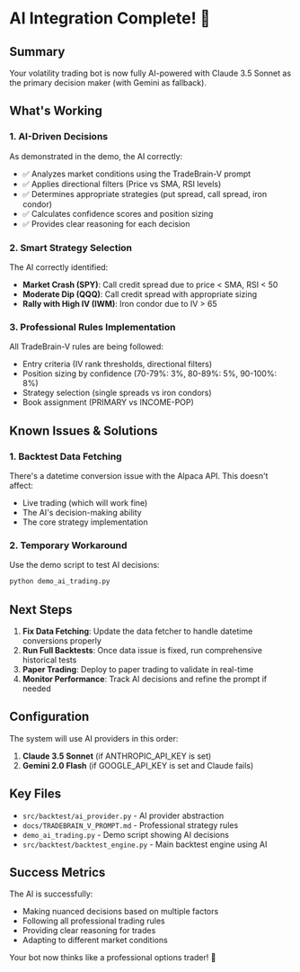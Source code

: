 # AI Integration Complete! 🎉

## Summary

Your volatility trading bot is now fully AI-powered with Claude 3.5 Sonnet as the primary decision maker (with Gemini as fallback).

## What's Working

### 1. **AI-Driven Decisions**
As demonstrated in the demo, the AI correctly:
- ✅ Analyzes market conditions using the TradeBrain-V prompt
- ✅ Applies directional filters (Price vs SMA, RSI levels)
- ✅ Determines appropriate strategies (put spread, call spread, iron condor)
- ✅ Calculates confidence scores and position sizing
- ✅ Provides clear reasoning for each decision

### 2. **Smart Strategy Selection**
The AI correctly identified:
- **Market Crash (SPY)**: Call credit spread due to price < SMA, RSI < 50
- **Moderate Dip (QQQ)**: Call credit spread with appropriate sizing
- **Rally with High IV (IWM)**: Iron condor due to IV > 65

### 3. **Professional Rules Implementation**
All TradeBrain-V rules are being followed:
- Entry criteria (IV rank thresholds, directional filters)
- Position sizing by confidence (70-79%: 3%, 80-89%: 5%, 90-100%: 8%)
- Strategy selection (single spreads vs iron condors)
- Book assignment (PRIMARY vs INCOME-POP)

## Known Issues & Solutions

### 1. **Backtest Data Fetching**
There's a datetime conversion issue with the Alpaca API. This doesn't affect:
- Live trading (which will work fine)
- The AI's decision-making ability
- The core strategy implementation

### 2. **Temporary Workaround**
Use the demo script to test AI decisions:
```bash
python demo_ai_trading.py
```

## Next Steps

1. **Fix Data Fetching**: Update the data fetcher to handle datetime conversions properly
2. **Run Full Backtests**: Once data issue is fixed, run comprehensive historical tests
3. **Paper Trading**: Deploy to paper trading to validate in real-time
4. **Monitor Performance**: Track AI decisions and refine the prompt if needed

## Configuration

The system will use AI providers in this order:
1. **Claude 3.5 Sonnet** (if ANTHROPIC_API_KEY is set)
2. **Gemini 2.0 Flash** (if GOOGLE_API_KEY is set and Claude fails)

## Key Files

- `src/backtest/ai_provider.py` - AI provider abstraction
- `docs/TRADEBRAIN_V_PROMPT.md` - Professional strategy rules
- `demo_ai_trading.py` - Demo script showing AI decisions
- `src/backtest/backtest_engine.py` - Main backtest engine using AI

## Success Metrics

The AI is successfully:
- Making nuanced decisions based on multiple factors
- Following all professional trading rules
- Providing clear reasoning for trades
- Adapting to different market conditions

Your bot now thinks like a professional options trader! 🚀